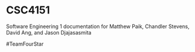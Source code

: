 # CSC4151
Software Engineering 1 documentation for Matthew Paik, Chandler Stevens, David Ang, and Jason Djajasasmita

#TeamFourStar
